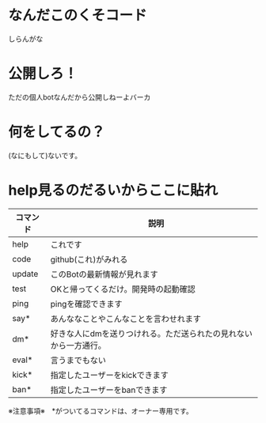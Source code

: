 # なんだこのくそコード
しらんがな

# 公開しろ！
ただの個人botなんだから公開しねーよバーカ

# 何をしてるの？
(なにもして)ないです。

# help見るのだるいからここに貼れ
| コマンド |　説明 |
----|---- 
| help | これです |
| code | github(これ)がみれる |
| update | このBotの最新情報が見れます　|
| test | OKと帰ってくるだけ。開発時の起動確認 |
| ping | pingを確認できます |
| say* | あんななことやこんなことを言わせれます |
| dm* | 好きな人にdmを送りつけれる。ただ送られたの見れないから一方通行。 |
| eval* | 言うまでもない |
| kick* | 指定したユーザーをkickできます |
| ban* | 指定したユーザーをbanできます |


※注意事項※　*がついてるコマンドは、オーナー専用です。
